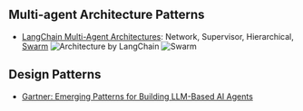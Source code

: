 ## Multi-agent Architecture Patterns

- [LangChain Multi-Agent Architectures](https://langchain-ai.github.io/langgraph/concepts/multi_agent/): Network, Supervisor, Hierarchical, [Swarm](https://github.com/langchain-ai/langgraph-swarm-py/)
![Architecture by LangChain](https://langchain-ai.github.io/langgraph/concepts/img/multi_agent/architectures.png)
![Swarm](https://github.com/langchain-ai/langgraph-swarm-py/blob/main/static/img/swarm.png)

## Design Patterns

- [Gartner: Emerging Patterns for Building LLM-Based AI Agents](https://www.gartner.com/en/documents/6142159)